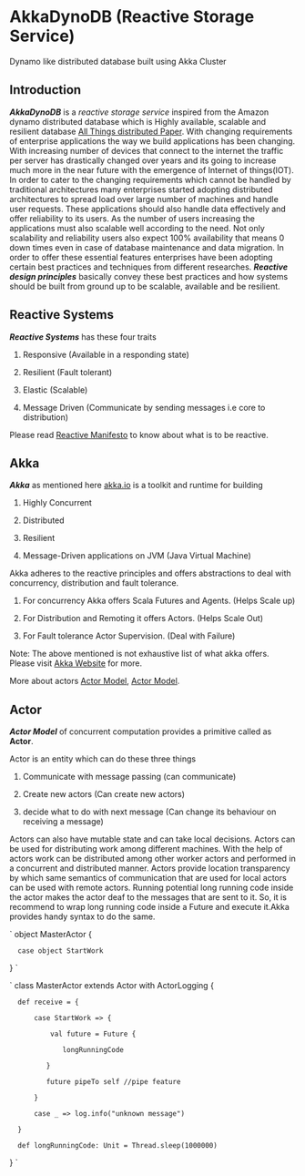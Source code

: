 AkkaDynoDB (Reactive Storage Service)
==========================================================

Dynamo like distributed database built using Akka Cluster

## **Introduction**

_**AkkaDynoDB**_ is a _reactive_ _storage_ _service_ inspired from the Amazon dynamo distributed database
which is Highly available, scalable and resilient database [All Things distributed Paper](http://www.allthingsdistributed.com/files/amazon-dynamo-sosp2007.pdf).
With changing requirements of enterprise applications the way we build applications has been changing. With increasing number of
devices that connect to the internet the traffic per server has drastically changed over years and its going to increase much more in the
near future with the emergence of Internet of things(IOT). In order to cater to the changing requirements which cannot be handled by traditional architectures
many enterprises started adopting distributed architectures to spread load over large number of machines and handle user requests. These applications should also
handle data effectively and offer reliability to its users. As the number of users increasing the applications must also scalable well 
according to the need. Not only scalability and reliability users also expect 100% availability that means 0 down times even in case of 
database maintenance and data migration. In order to offer these essential features enterprises have been adopting certain best practices and techniques from 
different researches. _**Reactive design principles**_ basically convey these best practices and how systems should be built from ground up to be scalable,
available and be resilient.

## **Reactive Systems**
 
_**Reactive Systems**_ has these four traits

1. Responsive     (Available in a responding state)

2. Resilient      (Fault tolerant)

3. Elastic        (Scalable)

4. Message Driven (Communicate by sending messages i.e core to distribution)

Please read [Reactive Manifesto](http://www.reactivemanifesto.org/) to know about what is to be reactive.

## **Akka**

_**Akka**_ as mentioned here [akka.io](http://akka.io) is a toolkit and runtime for building 

1. Highly Concurrent

2. Distributed

3. Resilient

4. Message-Driven  applications on JVM (Java Virtual Machine)

Akka adheres to the reactive principles and offers abstractions to deal with concurrency, distribution and fault tolerance.

1. For concurrency Akka offers Scala Futures and Agents.     (Helps Scale up)

2. For Distribution and Remoting it offers Actors.           (Helps Scale Out)

3. For Fault tolerance Actor Supervision.                    (Deal with Failure)

Note: The above mentioned is not exhaustive list of what akka offers. Please visit [Akka Website](http://akka.io) for more.

More about actors [Actor Model](http://arxiv.org/pdf/1008.1459.pdf), [Actor Model](http://publications.csail.mit.edu/lcs/pubs/pdf/MIT-LCS-TR-194.pdf).

## **Actor**

_**Actor Model**_ of concurrent computation provides a primitive called as **Actor**. 

Actor is an entity which can do these three things

1. Communicate with message passing (can communicate)

2. Create new actors (Can create new actors)

3. decide what to do with next message (Can change its behaviour on receiving a message)

Actors can also have mutable state and can take local decisions. Actors can be used for distributing work among different machines.
With the help of actors work can be distributed among other worker actors and performed in a concurrent and distributed manner.
Actors provide location transparency by which same semantics of communication that are used for local actors can be used with remote actors.
Running potential long running code inside the actor makes the actor deaf to the messages that are sent to it. So, it is recommend to
wrap long running code inside a Future and execute it.Akka provides handy syntax to do the same.

` object MasterActor {

      case object StartWork

  } `



` class MasterActor extends Actor with ActorLogging {

      def receive = {

          case StartWork => {

              val future = Future {

                 longRunningCode

             }

             future pipeTo self //pipe feature

          }

          case _ => log.info("unknown message")

      }

      def longRunningCode: Unit = Thread.sleep(1000000)

  } `


 